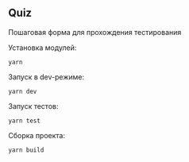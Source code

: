 ## Quiz

Пошаговая форма для прохождения тестирования

Установка модулей:

```
yarn
```

Запуск в dev-режиме:

```
yarn dev
```

Запуск тестов:

```
yarn test
```

Сборка проекта:

```
yarn build
```
